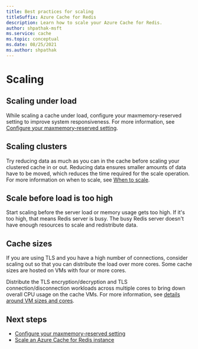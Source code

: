 ```yaml
---
title: Best practices for scaling
titleSuffix: Azure Cache for Redis
description: Learn how to scale your Azure Cache for Redis.
author: shpathak-msft
ms.service: cache
ms.topic: conceptual
ms.date: 08/25/2021
ms.author: shpathak
---
```

 
# Scaling

## Scaling under load

While scaling a cache under load, configure your maxmemory-reserved setting to improve system responsiveness. For more information, see [Configure your maxmemory-reserved setting](cache-best-practices-memory-management.md#configure-your-maxmemory-reserved-setting).

## Scaling clusters

Try reducing data as much as you can in the cache before scaling your clustered cache in or out. Reducing data ensures smaller amounts of data have to be moved, which reduces the time required for the scale operation. For more information on when to scale, see [When to scale](cache-how-to-scale.md#when-to-scale).

## Scale before load is too high

Start scaling before the server load or memory usage gets too high. If it's too high, that means Redis server is busy. The busy Redis server doesn't have enough resources to scale and redistribute data.

## Cache sizes

If you are using TLS and you have a high number of connections, consider scaling out so that you can distribute the load over more cores. Some cache sizes are hosted on VMs with four or more cores.

Distribute the TLS encryption/decryption and TLS connection/disconnection workloads across multiple cores to bring down overall CPU usage on the cache VMs. For more information, see [details around VM sizes and cores](./cache-planning-faq.yml#azure-cache-for-redis-performance).

## Next steps

- [Configure your maxmemory-reserved setting](cache-best-practices-memory-management.md#configure-your-maxmemory-reserved-setting)
- [Scale an Azure Cache for Redis instance](cache-how-to-scale.md)
